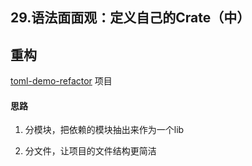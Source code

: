 ## 29.语法面面观：定义自己的Crate（中）

## 重构


[toml-demo-refactor](../src/demo/toml-demo-refactor) 项目 


#### 思路

1. 分模块，把依赖的模块抽出来作为一个lib

2. 分文件，让项目的文件结构更简洁

